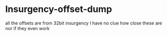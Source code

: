 # Insurgency-offset-dump
all the offsets are from 32bit insurgency
I have no clue how close these are nor if they even work
